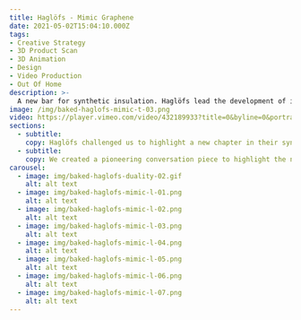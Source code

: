 ```yaml
---
title: Haglöfs - Mimic Graphene
date: 2021-05-02T15:04:10.000Z
tags:
- Creative Strategy
- 3D Product Scan
- 3D Animation
- Design
- Video Production
- Out Of Home
description: >-
  A new bar for synthetic insulation.⁠ Haglöfs lead the development of insulating materials and introduce new technologies every year.
image: /img/baked-haglofs-mimic-t-03.png
video: https://player.vimeo.com/video/432189933?title=0&byline=0&portrait=0
sections:
  - subtitle:
    copy: Haglöfs challenged us to highlight a new chapter in their synthetic insulation story, demonstrating the brand as a leader within the outdoor performance category. We combined performance and innovation to show the use of groundbreaking technology never seen before within outdoor performance.
  - subtitle:
    copy: We created a pioneering conversation piece to highlight the never-before-seen performance of the Mimic Graphene product. We built the entire project in 3D, utilising a scan of the hero jacket. We used different animation elements to highlight the breathable, warm and light nature of the products ready for the Nordic mountains, using the glowing ball of Mimic Graphene to create a feed-stopping, engaging content piece.
carousel:
  - image: img/baked-haglofs-duality-02.gif
    alt: alt text
  - image: img/baked-haglofs-mimic-l-01.png
    alt: alt text
  - image: img/baked-haglofs-mimic-l-02.png
    alt: alt text
  - image: img/baked-haglofs-mimic-l-03.png
    alt: alt text
  - image: img/baked-haglofs-mimic-l-04.png
    alt: alt text
  - image: img/baked-haglofs-mimic-l-05.png
    alt: alt text
  - image: img/baked-haglofs-mimic-l-06.png
    alt: alt text
  - image: img/baked-haglofs-mimic-l-07.png
    alt: alt text
---
```

